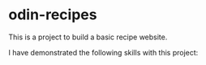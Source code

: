 # odin-recipes
This is a project to build a basic recipe website.

I have demonstrated the following skills with this project:
